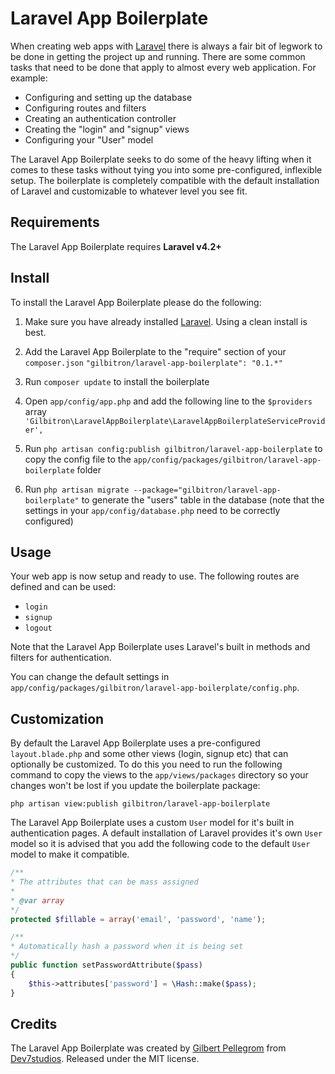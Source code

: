 Laravel App Boilerplate
=======================

When creating web apps with [Laravel](http://laravel.com) there is always a fair bit of legwork to be
done in getting the project up and running. There are some common tasks that need to be done that
apply to almost every web application. For example:

* Configuring and setting up the database
* Configuring routes and filters
* Creating an authentication controller
* Creating the "login" and "signup" views
* Configuring your "User" model

The Laravel App Boilerplate seeks to do some of the heavy lifting when it comes to these tasks
without tying you into some pre-configured, inflexible setup. The boilerplate is completely
compatible with the default installation of Laravel and customizable to whatever level you see fit.

Requirements
------------

The Laravel App Boilerplate requires **Laravel v4.2+**

Install
-------

To install the Laravel App Boilerplate please do the following:

1. Make sure you have already installed [Laravel](http://laravel.com). Using a clean install is best.
2. Add the Laravel App Boilerplate to the "require" section of your `composer.json`
`"gilbitron/laravel-app-boilerplate": "0.1.*"`

3. Run `composer update` to install the boilerplate
4. Open `app/config/app.php` and add the following line to the `$providers` array
`'Gilbitron\LaravelAppBoilerplate\LaravelAppBoilerplateServiceProvider',`

5. Run `php artisan config:publish gilbitron/laravel-app-boilerplate` to copy the config file to the
`app/config/packages/gilbitron/laravel-app-boilerplate` folder
6. Run `php artisan migrate --package="gilbitron/laravel-app-boilerplate"` to generate the "users" table
in the database (note that the settings in your `app/config/database.php` need to be correctly configured)

Usage
-----

Your web app is now setup and ready to use. The following routes are defined and can be used:

* `login`
* `signup`
* `logout`

Note that the Laravel App Boilerplate uses Laravel's built in methods and filters for authentication.

You can change the default settings in `app/config/packages/gilbitron/laravel-app-boilerplate/config.php`.

Customization
-------------

By default the Laravel App Boilerplate uses a pre-configured `layout.blade.php` and some other views
(login, signup etc) that can optionally be customized. To do this you need to run the following command
to copy the views to the `app/views/packages` directory so your changes won't be lost if you update the
boilerplate package:

    php artisan view:publish gilbitron/laravel-app-boilerplate

The Laravel App Boilerplate uses a custom `User` model for it's built in authentication pages. A default
installation of Laravel provides it's own `User` model so it is advised that you add the following code to the
default `User` model to make it compatible.

```php
/**
* The attributes that can be mass assigned
*
* @var array
*/
protected $fillable = array('email', 'password', 'name');

/**
* Automatically hash a password when it is being set
*/
public function setPasswordAttribute($pass)
{
	$this->attributes['password'] = \Hash::make($pass);
}
```

Credits
-------

The Laravel App Boilerplate was created by [Gilbert Pellegrom](http://gilbert.pellegrom.me) from
[Dev7studios](http://dev7studios.com). Released under the MIT license.
